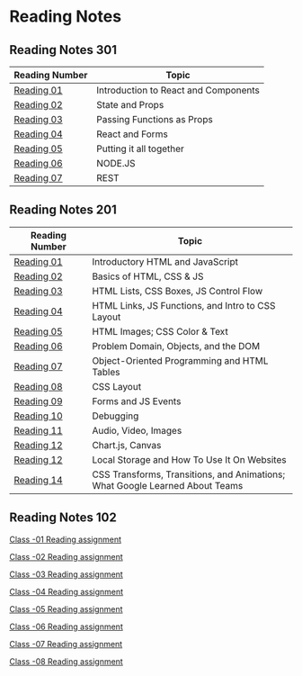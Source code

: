 # Reading Notes

## Reading Notes 301

|Reading Number|Topic|
|---|---|
|[Reading 01](Reading-3-01.md)|Introduction to React and Components|
|[Reading 02](Reading-3-02.md)|State and Props|
|[Reading 03](Reading-3-03.md)|Passing Functions as Props|
|[Reading 04](Reading-3-04.md)|React and Forms|
|[Reading 05](Reading-3-05.md)|Putting it all together|
|[Reading 06](Reading-3-06.md)|NODE.JS|
|[Reading 07](Reading-3-07.md)|REST|

## Reading Notes 201

|Reading Number|Topic|
|---|---|
|[Reading 01](Reading-2-01.md)|Introductory HTML and JavaScript|
|[Reading 02](Reading-2-02.md)|Basics of HTML, CSS & JS|
|[Reading 03](Reading-2-03.md)|HTML Lists, CSS Boxes, JS Control Flow|
|[Reading 04](Reading-2-04.md)|HTML Links, JS Functions, and Intro to CSS Layout|
|[Reading 05](Reading-2-05.md)|HTML Images; CSS Color & Text|
|[Reading 06](Reading-2-06.md)|Problem Domain, Objects, and the DOM|
|[Reading 07](Reading-2-07.md)|Object-Oriented Programming and HTML Tables|
|[Reading 08](Reading-2-08.md)|CSS Layout|
|[Reading 09](Reading-2-09.md)|Forms and JS Events|
|[Reading 10](Reading-2-12.md)|Debugging|
|[Reading 11](Reading-2-11.md)|Audio, Video, Images|
|[Reading 12](Reading-2-12.md)|Chart.js, Canvas|
|[Reading 12](Reading-2-13.md)|Local Storage and How To Use It On Websites|
|[Reading 14](Reading-2-14.md)|CSS Transforms, Transitions, and Animations; <br>What Google Learned About Teams|

## Reading Notes 102

[Class -01 Reading assignment](Reading-1-01.md)

[Class -02 Reading assignment](Reading-1-02.md)

[Class -03 Reading assignment](Reading-1-03.md)

[Class -04 Reading assignment](Reading-1-04.md)

[Class -05 Reading assignment](Reading-1-05.md)

[Class -06 Reading assignment](Reading-1-06.md)

[Class -07 Reading assignment](Reading-1-07.md)

[Class -08 Reading assignment](Reading-1-08.md)
